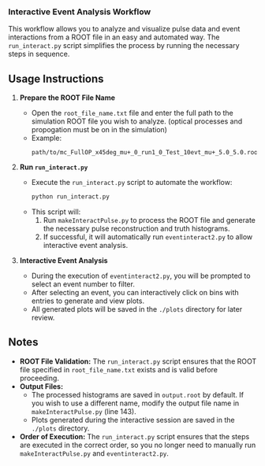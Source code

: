### Interactive Event Analysis Workflow

This workflow allows you to analyze and visualize pulse data and event interactions from a ROOT file in an easy and automated way. The `run_interact.py` script simplifies the process by running the necessary steps in sequence.

## Usage Instructions

1. **Prepare the ROOT File Name**
    - Open the `root_file_name.txt` file and enter the full path to the simulation ROOT file you wish to analyze. (optical processes and propogation must be on in the simulation)
    - Example:
      ```
      path/to/mc_FullOP_x45deg_mu+_0_run1_0_Test_10evt_mu+_5.0_5.0.root
      ```

2. **Run `run_interact.py`**
    - Execute the `run_interact.py` script to automate the workflow:
      ```bash
      python run_interact.py
      ```
    - This script will:
      1. Run `makeInteractPulse.py` to process the ROOT file and generate the necessary pulse reconstruction and truth histograms.
      2. If successful, it will automatically run `eventinteract2.py` to allow interactive event analysis.

3. **Interactive Event Analysis**
    - During the execution of `eventinteract2.py`, you will be prompted to select an event number to filter.
    - After selecting an event, you can interactively click on bins with entries to generate and view plots.
    - All generated plots will be saved in the `./plots` directory for later review.

## Notes

- **ROOT File Validation:** The `run_interact.py` script ensures that the ROOT file specified in `root_file_name.txt` exists and is valid before proceeding.
- **Output Files:**
  - The processed histograms are saved in `output.root` by default. If you wish to use a different name, modify the output file name in `makeInteractPulse.py` (line 143).
  - Plots generated during the interactive session are saved in the `./plots` directory.
- **Order of Execution:** The `run_interact.py` script ensures that the steps are executed in the correct order, so you no longer need to manually run `makeInteractPulse.py` and `eventinteract2.py`.
